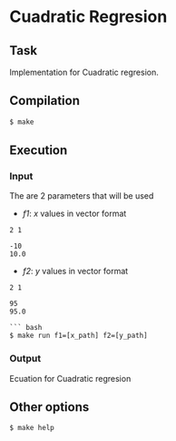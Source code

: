 # Cuadratic Regresion

## Task

Implementation for Cuadratic regresion.

## Compilation

``` bash
$ make
```

## Execution

### Input

The are 2 parameters that will be used

- *f1*: *x* values in vector format

```
2 1

-10
10.0
```

- *f2*: *y* values in vector format

```
2 1

95
95.0

``` bash
$ make run f1=[x_path] f2=[y_path]
```

### Output

Ecuation for Cuadratic regresion


## Other options

``` bash
$ make help
```
